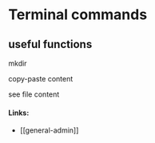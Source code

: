# Terminal commands

## useful functions

mkdir 


copy-paste content


see file content





#### Links:
- [[general-admin]]



